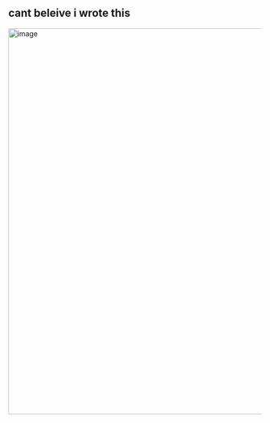 ## cant beleive i wrote this
<img width="1366" height="768" alt="image" src="https://github.com/user-attachments/assets/c0c70bb5-72c1-4449-b618-4d1ad475e7b9" />

